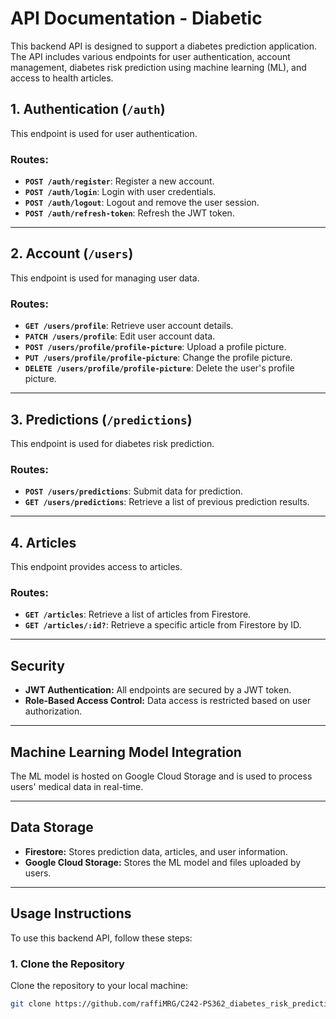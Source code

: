 # API Documentation - Diabetic

This backend API is designed to support a diabetes prediction application. The API includes various endpoints for user authentication, account management, diabetes risk prediction using machine learning (ML), and access to health articles.

## 1. Authentication (`/auth`)

This endpoint is used for user authentication.

### Routes:
- **`POST /auth/register`**: Register a new account.
- **`POST /auth/login`**: Login with user credentials.
- **`POST /auth/logout`**: Logout and remove the user session.
- **`POST /auth/refresh-token`**: Refresh the JWT token.

---

## 2. Account (`/users`)

This endpoint is used for managing user data.

### Routes:
- **`GET /users/profile`**: Retrieve user account details.
- **`PATCH /users/profile`**: Edit user account data.
- **`POST /users/profile/profile-picture`**: Upload a profile picture.
- **`PUT /users/profile/profile-picture`**: Change the profile picture.
- **`DELETE /users/profile/profile-picture`**: Delete the user's profile picture.

---

## 3. Predictions (`/predictions`)

This endpoint is used for diabetes risk prediction.

### Routes:
- **`POST /users/predictions`**: Submit data for prediction.
- **`GET /users/predictions`**: Retrieve a list of previous prediction results.

---

## 4. Articles

This endpoint provides access to articles.

### Routes:
- **`GET /articles`**: Retrieve a list of articles from Firestore.
- **`GET /articles/:id?`**: Retrieve a specific article from Firestore by ID.

---

## Security

- **JWT Authentication:** All endpoints are secured by a JWT token.
- **Role-Based Access Control:** Data access is restricted based on user authorization.

---

## Machine Learning Model Integration

The ML model is hosted on Google Cloud Storage and is used to process users' medical data in real-time.

---

## Data Storage

- **Firestore:** Stores prediction data, articles, and user information.
- **Google Cloud Storage:** Stores the ML model and files uploaded by users.

---

## Usage Instructions

To use this backend API, follow these steps:

### 1. Clone the Repository

Clone the repository to your local machine:

```bash
git clone https://github.com/raffiMRG/C242-PS362_diabetes_risk_prediction.git
```

